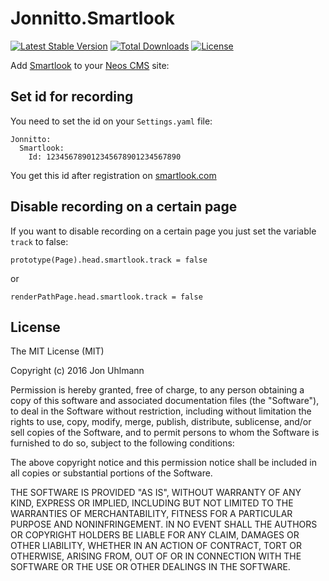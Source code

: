 Jonnitto.Smartlook
==================

[![Latest Stable Version](https://poser.pugx.org/jonnitto/smartlook/v/stable)](https://packagist.org/packages/jonnitto/smartlook)
[![Total Downloads](https://poser.pugx.org/jonnitto/smartlook/downloads)](https://packagist.org/packages/jonnitto/smartlook)
[![License](https://poser.pugx.org/jonnitto/smartlook/license)](https://packagist.org/packages/jonnitto/smartlook)

Add [Smartlook](https://www.smartlook.com) to your [Neos CMS](https://www.neos.io) site:


Set id for recording
--------------------

You need to set the id on your `Settings.yaml` file:

```
Jonnitto:
  Smartlook:
    Id: 123456789012345678901234567890
```

You get this id after registration on [smartlook.com](https://www.smartlook.com)


Disable recording on a certain page
-----------------------------------

If you want to disable recording on a certain page you just set the variable `track` to false:

```
prototype(Page).head.smartlook.track = false
```

or
```
renderPathPage.head.smartlook.track = false
```


License
-------
The MIT License (MIT)

Copyright (c) 2016 Jon Uhlmann

Permission is hereby granted, free of charge, to any person obtaining a copy
of this software and associated documentation files (the "Software"), to deal
in the Software without restriction, including without limitation the rights
to use, copy, modify, merge, publish, distribute, sublicense, and/or sell
copies of the Software, and to permit persons to whom the Software is
furnished to do so, subject to the following conditions:

The above copyright notice and this permission notice shall be included in all
copies or substantial portions of the Software.

THE SOFTWARE IS PROVIDED "AS IS", WITHOUT WARRANTY OF ANY KIND, EXPRESS OR
IMPLIED, INCLUDING BUT NOT LIMITED TO THE WARRANTIES OF MERCHANTABILITY,
FITNESS FOR A PARTICULAR PURPOSE AND NONINFRINGEMENT. IN NO EVENT SHALL THE
AUTHORS OR COPYRIGHT HOLDERS BE LIABLE FOR ANY CLAIM, DAMAGES OR OTHER
LIABILITY, WHETHER IN AN ACTION OF CONTRACT, TORT OR OTHERWISE, ARISING FROM,
OUT OF OR IN CONNECTION WITH THE SOFTWARE OR THE USE OR OTHER DEALINGS IN THE
SOFTWARE.
